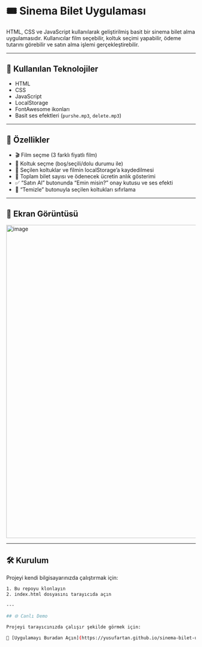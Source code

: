 # 🎟️ Sinema Bilet Uygulaması

HTML, CSS ve JavaScript kullanılarak geliştirilmiş basit bir sinema bilet alma uygulamasıdır. Kullanıcılar film seçebilir, koltuk seçimi yapabilir, ödeme tutarını görebilir ve satın alma işlemi gerçekleştirebilir.

---

## 🧰 Kullanılan Teknolojiler

- HTML
- CSS
- JavaScript
- LocalStorage
- FontAwesome ikonları
- Basit ses efektleri (`purshe.mp3`, `delete.mp3`)

---

## 🎯 Özellikler

- 🎬 Film seçme (3 farklı fiyatlı film)
- 💺 Koltuk seçme (boş/seçili/dolu durumu ile)
- 💾 Seçilen koltuklar ve filmin localStorage’a kaydedilmesi
- 🧮 Toplam bilet sayısı ve ödenecek ücretin anlık gösterimi
- ✅ “Satın Al” butonunda “Emin misin?” onay kutusu ve ses efekti
- 🧹 “Temizle” butonuyla seçilen koltukları sıfırlama

---

## 📸 Ekran Görüntüsü

<img width="1842" height="834" alt="image" src="https://github.com/user-attachments/assets/f1e6c30f-1d53-4f87-bf3c-94aa0d427662" />


---

## 🛠️ Kurulum

Projeyi kendi bilgisayarınızda çalıştırmak için:

```bash
1. Bu repoyu klonlayın
2. index.html dosyasını tarayıcıda açın

---

## 🌐 Canlı Demo

Projeyi tarayıcınızda çalışır şekilde görmek için:

🔗 [Uygulamayı Buradan Açın](https://yusufartan.github.io/sinema-bilet-uygulamasi/)

